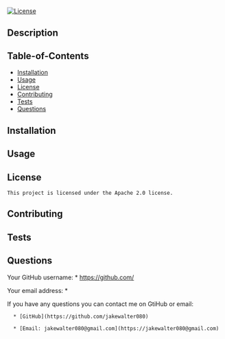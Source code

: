 # 

[![License](https://img.shields.io/badge/License-Apache%202.0-blue.svg)](https://opensource.org/licenses/Apache-2.0)

## Description

    

## Table-of-Contents

  * [Installation](#installation)
  * [Usage](#usage)
  * [License](#license)
  * [Contributing](#contributing)
  * [Tests](#tests)
  * [Questions](#questions)

## Installation

    


## Usage

    

## License

    This project is licensed under the Apache 2.0 license.


## Contributing

    

## Tests
    
    
  

## Questions

Your GitHub username:
      * https://github.com/
  
Your email address:
      * 
    
If you have any questions you can contact me on GtiHub or email:

      * [GitHub](https://github.com/jakewalter080)

      * [Email: jakewalter080@gmail.com](https://jakewalter080@gmail.com)

